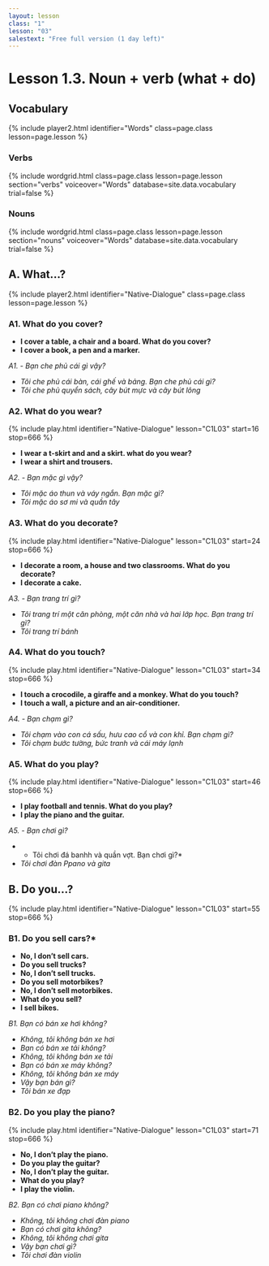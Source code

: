 ```yaml
---
layout: lesson
class: "1"
lesson: "03"
salestext: "Free full version (1 day left)"
---
```


# Lesson 1.3. Noun + verb (what + do)

## Vocabulary
{% include player2.html identifier="Words" class=page.class lesson=page.lesson %}


### Verbs

{% include wordgrid.html 
		class=page.class 
		lesson=page.lesson 
		section="verbs"
		voiceover="Words"
		database=site.data.vocabulary 
		trial=false %}

### Nouns
{% include wordgrid.html 
		class=page.class 
		lesson=page.lesson 
		section="nouns"
		voiceover="Words"
		database=site.data.vocabulary 
		trial=false %}



## A. What...?
{% include player2.html identifier="Native-Dialogue" class=page.class lesson=page.lesson %}


### A1. What do you cover?

- **I cover a table, a chair and a board. What do you cover?**
- **I cover a book, a pen and a marker.**

*A1. - Bạn che phủ cái gì vậy?*

- *Tôi che phủ cái bàn, cái ghế và bảng. Bạn che phủ cái gì?*
- *Tôi che phủ quyển sách, cây bút mực và cây bút lông*

### A2. What do you wear?
{% include play.html identifier="Native-Dialogue" lesson="C1L03" start=16 stop=666 %}

- **I wear a t-skirt and and a skirt. what do you wear?**
- **I wear a shirt and trousers.**

*A2. - Bạn mặc gì vậy?*

- *Tôi mặc áo thun và váy ngắn. Bạn mặc gì?*
- *Tôi mặc áo sơ mi và quần tây*

### A3. What do you decorate?
{% include play.html identifier="Native-Dialogue" lesson="C1L03" start=24 stop=666 %}

- **I decorate a room, a house and two classrooms. What do you decorate?**
- **I decorate a cake.**

*A3. - Bạn trang trí gì?*

- *Tôi trang trí một căn phòng, một căn nhà và hai lớp học. Bạn trang trí gì?*
- *Tôi trang trí bánh*

### A4. What do you touch?
{% include play.html identifier="Native-Dialogue" lesson="C1L03" start=34 stop=666 %}

- **I touch a crocodile, a giraffe and a monkey. What do you touch?**
- **I touch a wall, a picture and an air-conditioner.**

*A4. - Bạn chạm gì?*

- *Tôi chạm vào con cá sấu, hưu cao cổ và con khỉ. Bạn chạm gì?*
- *Tôi chạm bước tường, bức tranh và cái máy lạnh*

### A5. What do you play?
{% include play.html identifier="Native-Dialogue" lesson="C1L03" start=46 stop=666 %}

- **I play football and tennis. What do you play?**
- **I play the piano and the guitar.**

*A5. - Bạn chơi gì?*

- * Tôi chơi đá banhh và quần vợt. Bạn chơi gì?*
- *Tôi chơi đàn Ppano và gita*


## B. Do you…?
{% include play.html identifier="Native-Dialogue" lesson="C1L03" start=55 stop=666 %} 

### B1. Do you sell cars?*

- **No, I don’t sell cars.**
- **Do you sell trucks?**
- **No, I don’t sell trucks.**
- **Do you sell motorbikes?**
- **No, I don’t sell motorbikes.**
- **What do you sell?**
- **I sell bikes.**

*B1. Bạn có bán xe hơi không?*

- *Không, tôi không bán xe hơi*
- *Bạn có bán xe tải không?*
- *Không, tôi không bán xe tải*
- *Bạn có bán xe máy không?*
- *Không, tôi không bán xe máy*
- *Vậy bạn bán gì?*
- *Tôi bán xe đạp*

### B2.  Do you play the piano?
{% include play.html identifier="Native-Dialogue" lesson="C1L03" start=71 stop=666 %} 

- **No, I don’t play the piano.**
- **Do you play the guitar?**
- **No, I don’t play the guitar.**
- **What do you play?**
- **I play the violin.**

*B2. Bạn có chơi piano không?*

- *Không, tôi không chơi đàn piano*
- *Bạn có chơi gita không?*
- *Không, tôi không chơi gita*
- *Vậy bạn chơi gì?*
- *Tôi chơi đàn violin*

 